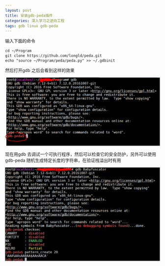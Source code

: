 ```yaml
---
layout: post
title: 安装gdb-peda插件
categories: 深入学习之逆向工程
tags: gdb linux gdb-peda
---
```


输入下面的命令

```
cd ~/Program
git clone https://github.com/longld/peda.git
echo "source ~/Program/peda/peda.py" >> ~/.gdbinit
```

然后打开gdb 之后会看到这样的效果

![](../media/image/2019-05-09/01.png)

现在用gdb 去调试一个可执行程序，然后可以检查它的安全防护，另外可以使用gdb-peda 随机生成特定长度的字符串，在验证栈溢出时有用

![](../media/image/2019-05-09/02.png)
